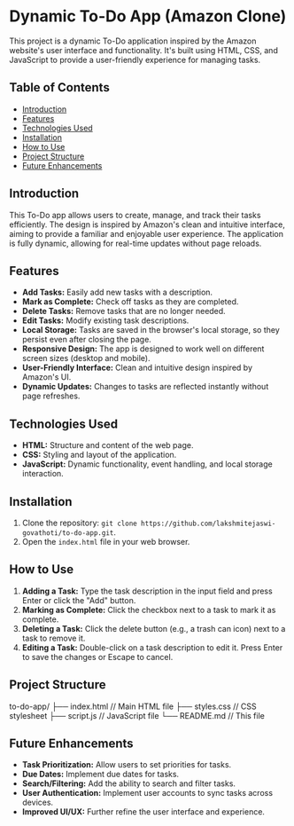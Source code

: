 # Dynamic To-Do App (Amazon Clone)

This project is a dynamic To-Do application inspired by the Amazon website's user interface and functionality. It's built using HTML, CSS, and JavaScript to provide a user-friendly experience for managing tasks.

## Table of Contents

- [Introduction](#introduction)
- [Features](#features)
- [Technologies Used](#technologies-used)
- [Installation](#installation)
- [How to Use](#how-to-use)
- [Project Structure](#project-structure)
- [Future Enhancements](#future-enhancements)

## Introduction

This To-Do app allows users to create, manage, and track their tasks efficiently.  The design is inspired by Amazon's clean and intuitive interface, aiming to provide a familiar and enjoyable user experience.  The application is fully dynamic, allowing for real-time updates without page reloads.

## Features

* **Add Tasks:**  Easily add new tasks with a description.
* **Mark as Complete:**  Check off tasks as they are completed.
* **Delete Tasks:** Remove tasks that are no longer needed.
* **Edit Tasks:** Modify existing task descriptions.
* **Local Storage:** Tasks are saved in the browser's local storage, so they persist even after closing the page.
* **Responsive Design:** The app is designed to work well on different screen sizes (desktop and mobile).
* **User-Friendly Interface:**  Clean and intuitive design inspired by Amazon's UI.
* **Dynamic Updates:**  Changes to tasks are reflected instantly without page refreshes.

## Technologies Used

* **HTML:**  Structure and content of the web page.
* **CSS:** Styling and layout of the application.
* **JavaScript:**  Dynamic functionality, event handling, and local storage interaction.

## Installation

1. Clone the repository:  `git clone https://github.com/lakshmitejaswi-govathoti/to-do-app.git`.
2. Open the `index.html` file in your web browser.

## How to Use

1. **Adding a Task:** Type the task description in the input field and press Enter or click the "Add" button.
2. **Marking as Complete:** Click the checkbox next to a task to mark it as complete.
3. **Deleting a Task:** Click the delete button (e.g., a trash can icon) next to a task to remove it.
4. **Editing a Task:** Double-click on a task description to edit it.  Press Enter to save the changes or Escape to cancel.

## Project Structure
to-do-app/
├── index.html      // Main HTML file
├── styles.css     // CSS stylesheet
├── script.js      // JavaScript file
└── README.md      // This file


## Future Enhancements

* **Task Prioritization:**  Allow users to set priorities for tasks.
* **Due Dates:** Implement due dates for tasks.
* **Search/Filtering:** Add the ability to search and filter tasks.
* **User Authentication:**  Implement user accounts to sync tasks across devices.
* **Improved UI/UX:** Further refine the user interface and experience.


